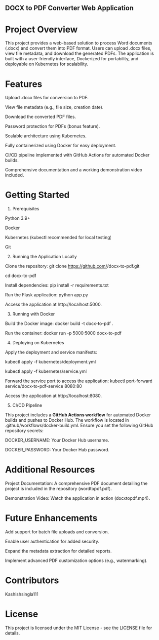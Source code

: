 ## DOCX to PDF Converter Web Application
# Project Overview
This project provides a web-based solution to process Word documents (.docx) and convert them into PDF format. Users can upload .docx files, view file metadata, and download the generated PDFs. The application is built with a user-friendly interface, Dockerized for portability, and deployable on Kubernetes for scalability.
# Features
Upload .docx files for conversion to PDF.

View file metadata (e.g., file size, creation date).

Download the converted PDF files.

Password protection for PDFs (bonus feature).

Scalable architecture using Kubernetes.

Fully containerized using Docker for easy deployment.

CI/CD pipeline implemented with GitHub Actions for automated Docker builds.

Comprehensive documentation and a working demonstration video included.

# Getting Started
1. Prerequisites
   
Python 3.9+

Docker

Kubernetes (kubectl recommended for local testing)

Git

2. Running the Application Locally
   
Clone the repository: git clone https://github.com/<your-username>/docx-to-pdf.git

cd docx-to-pdf

Install dependencies: pip install -r requirements.txt

Run the Flask application: python app.py

Access the application at http://localhost:5000.

3. Running with Docker
   
Build the Docker image: docker build -t docx-to-pdf .

Run the container: docker run -p 5000:5000 docx-to-pdf

4. Deploying on Kubernetes
   
Apply the deployment and service manifests:

kubectl apply -f kubernetes/deployment.yml

kubectl apply -f kubernetes/service.yml

Forward the service port to access the application: kubectl port-forward service/docx-to-pdf-service 8080:80

Access the application at http://localhost:8080.

5. CI/CD Pipeline
   
This project includes a **GitHub Actions workflow** for automated Docker builds and pushes to Docker Hub. The workflow is located in .github/workflows/docker-build.yml. Ensure you set the following GitHub repository secrets:

DOCKER_USERNAME: Your Docker Hub username.

DOCKER_PASSWORD: Your Docker Hub password.

# Additional Resources

Project Documentation: A comprehensive PDF document detailing the project is included in the repository (wordtopdf.pdf).

Demonstration Video: Watch the application in action (docxtopdf.mp4).

# Future Enhancements

Add support for batch file uploads and conversion.

Enable user authentication for added security.

Expand the metadata extraction for detailed reports.

Implement advanced PDF customization options (e.g., watermarking).

# Contributors

Kashishsingla111

# License

This project is licensed under the MIT License - see the LICENSE file for details.
